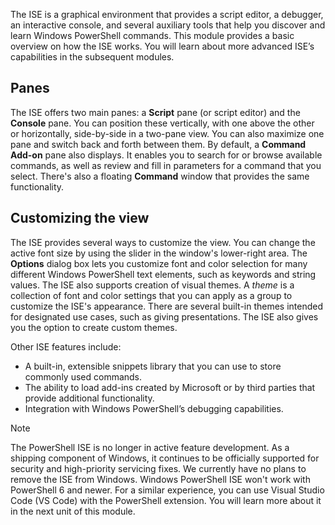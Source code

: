 The ISE is a graphical environment that provides a script editor, a debugger, an interactive console, and several auxiliary tools that help you discover and learn Windows PowerShell commands. This module provides a basic overview on how the ISE works. You will learn about more advanced ISE’s capabilities in the subsequent modules.

## Panes

The ISE offers two main panes: a **Script** pane (or script editor) and the **Console** pane. You can position these vertically, with one above the other or horizontally, side-by-side in a two-pane view. You can also maximize one pane and switch back and forth between them. By default, a **Command Add-on** pane also displays. It enables you to search for or browse available commands, as well as review and fill in parameters for a command that you select. There's also a floating **Command** window that provides the same functionality.

## Customizing the view

The ISE provides several ways to customize the view. You can change the active font size by using the slider in the window's lower-right area. The **Options** dialog box lets you customize font and color selection for many different Windows PowerShell text elements, such as keywords and string values. The ISE also supports creation of visual themes. A *theme* is a collection of font and color settings that you can apply as a group to customize the ISE's appearance. There are several built-in themes intended for designated use cases, such as giving presentations. The ISE also gives you the option to create custom themes.

Other ISE features include:

- A built-in, extensible snippets library that you can use to store commonly used commands.
- The ability to load add-ins created by Microsoft or by third parties that provide additional functionality.
- Integration with Windows PowerShell’s debugging capabilities.

> [!NOTE]
> The PowerShell ISE is no longer in active feature development. As a shipping component of Windows, it continues to be officially supported for security and high-priority servicing fixes. We currently have no plans to remove the ISE from Windows.
Windows PowerShell ISE won't work with PowerShell 6 and newer. For a similar experience, you can use Visual Studio Code (VS Code) with the PowerShell extension. You will learn more about it in the next unit of this module. 


